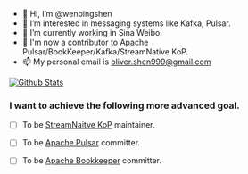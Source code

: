 - 👋 Hi, I’m @wenbingshen
- 👀 I’m interested in messaging systems like Kafka, Pulsar.
- 🌱 I’m currently working in Sina Weibo. 
- 🐣 I'm now a contributor to Apache Pulsar/BookKeeper/Kafka/StreamNative KoP.
- 📫 My personal email is oliver.shen999@gmail.com


[![Github Stats](https://github-readme-stats.vercel.app/api?username=wenbingshen&show_icons=true&count_private=true)](https://github.com/wenbingshen)

### I want to achieve the following more advanced goal.
- [ ] To be [StreamNaitve KoP](https://github.com/streamnative/kop) maintainer.
- [ ] To be [Apache Pulsar](https://github.com/apache/pulsar) committer.
- [ ] To be [Apache Bookkeeper](https://github.com/apache/bookkeeper) committer.



<!-- ### Hi there 👋

Here are some ideas to get you started:

- 🔭 I’m currently working on 
- 🌱 I’m currently learning ...
- 👯 I’m looking to collaborate on ...
- 🤔 I’m looking for help with ...
- 💬 Ask me about ...
- 📫 How to reach me: ...
- 😄 Pronouns: ...
- ⚡ Fun fact: ...
 -->
